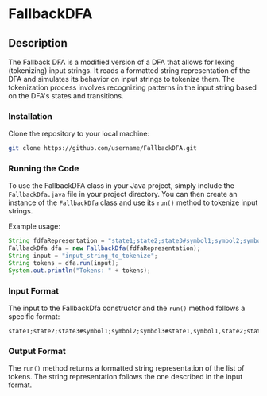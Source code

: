 # FallbackDFA

## Description

The Fallback DFA is a modified version of a DFA that allows for lexing (tokenizing) input strings. It reads a formatted string representation of the DFA and simulates its behavior on input strings to tokenize them. The tokenization process involves recognizing patterns in the input string based on the DFA's states and transitions.

### Installation

Clone the repository to your local machine:

```bash
git clone https://github.com/username/FallbackDFA.git
```

### Running the Code

To use the FallbackDFA class in your Java project, simply include the `FallbackDfa.java` file in your project directory. You can then create an instance of the `FallbackDfa` class and use its `run()` method to tokenize input strings.

Example usage:

```java
String fdfaRepresentation = "state1;state2;state3#symbol1;symbol2;symbol3#state1,symbol1,state2;state2,symbol2,state3#state1#state3";
FallbackDfa dfa = new FallbackDfa(fdfaRepresentation);
String input = "input_string_to_tokenize";
String tokens = dfa.run(input);
System.out.println("Tokens: " + tokens);
```

### Input Format

The input to the FallbackDfa constructor and the `run()` method follows a specific format:

```
state1;state2;state3#symbol1;symbol2;symbol3#state1,symbol1,state2;state2,symbol2,state3#start_state#accept_states
```

### Output Format

The `run()` method returns a formatted string representation of the list of tokens. The string representation follows the one described in the input format.

